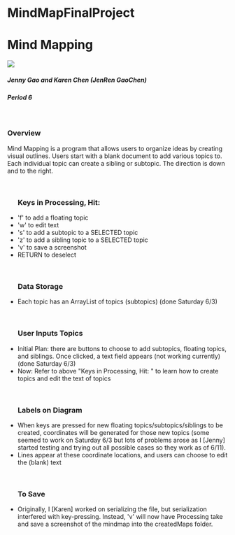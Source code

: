 # MindMapFinalProject
<html>
<h1>Mind Mapping</h1>
<img src="http://www.mindmapping.com/img/mind-map.jpg">
<br>
<h5>Jenny Gao and Karen Chen (JenRen GaoChen)</h5>
<h5>Period 6</h5><br>
<h3>Overview</h3>
<p>Mind Mapping is a program that allows users to organize ideas by creating visual outlines. Users start with a blank document to add various topics to. Each individual topic can create a sibling or subtopic.  The direction is down and to the right.</p>
<br>
<ul><h3>Keys in Processing, Hit: </h3>
<li>'f' to add a floating topic</li>
<li>'w' to edit text</li>
<li>'s' to add a subtopic to a SELECTED topic</li>
<li>'z' to add a sibling topic to a SELECTED topic</li>
<li>'v' to save a screenshot</li>
<li>RETURN to deselect</li>
</ul><br>
<ul><h3>Data Storage</h3>
<li>Each topic has an ArrayList of topics (subtopics) (done Saturday 6/3)</li>
</ul><br>
<ul><h3><b>User Inputs Topics </b></h3>
<li>Initial Plan: there are buttons to choose to add subtopics, floating topics, and siblings.  Once clicked, a text field appears (not working currently) (done Saturday 6/3)</li>
<li>Now: Refer to above "Keys in Processing, Hit: " to learn how to create topics and edit the text of topics</li>
</ul><br>
<ul><h3>Labels on Diagram</h3>
<li>When keys are pressed for new floating topics/subtopics/siblings to be created, coordinates will be generated for those new topics (some seemed to work on Saturday 6/3 but lots of problems arose as I [Jenny] started testing and trying out all possible cases so they work as of 6/11). </li>
<li>Lines appear at these coordinate locations, and users can choose to edit the (blank) text</li>
</ul><br>
<ul><h3>To Save</h3>
<li>Originally, I [Karen] worked on serializing the file, but serialization interfered with key-pressing. Instead, 'v' will now have Processing take and save a screenshot of the mindmap into the createdMaps folder.</li>
</ul><br>
</html>
